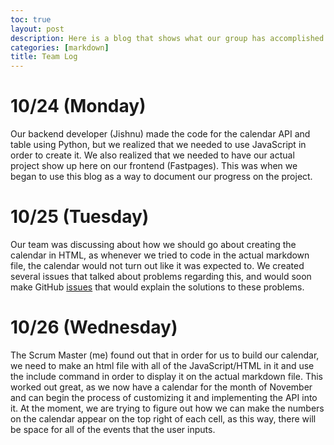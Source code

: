```yaml
---
toc: true
layout: post
description: Here is a blog that shows what our group has accomplished every day that we work on our project! This will be updated daily as we make more progress on our calendar.
categories: [markdown]
title: Team Log
---
```


# 10/24 (Monday)
Our backend developer (Jishnu) made the code for the calendar API and table using Python, but we realized that we needed to use JavaScript in order to create it. We also realized that we needed to have our actual project show up here on our frontend (Fastpages). This was when we began to use this blog as a way to document our progress on the project.

# 10/25 (Tuesday)
Our team was discussing about how we should go about creating the calendar in HTML, as whenever we tried to code in the actual markdown file, the calendar would not turn out like it was expected to. We created several issues that talked about problems regarding this, and would soon make GitHub [issues](https://github.com/Emaad-Mir/ttitans-fastpages/issues) that would explain the solutions to these problems.

# 10/26 (Wednesday)
The Scrum Master (me) found out that in order for us to build our calendar, we need to make an html file with all of the JavaScript/HTML in it and use the include command in order to display it on the actual markdown file. This worked out great, as we now have a calendar for the month of November and can begin the process of customizing it and implementing the API into it. At the moment, we are trying to figure out how we can make the numbers on the calendar appear on the top right of each cell, as this way, there will be space for all of the events that the user inputs.